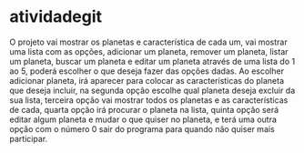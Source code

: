 # atividadegit
O projeto vai mostrar os planetas e característica de cada um, vai mostrar uma lista com as opções, adicionar um planeta, remover um planeta, listar um planeta, buscar um planeta e editar um planeta através de uma lista do 1 ao 5, poderá escolher o que deseja fazer das opções dadas. Ao escolher adicionar planeta, irá aparecer para colocar as características do planeta que deseja incluir, na segunda opção escolhe qual planeta deseja excluir da sua lista, terceira opção vai mostrar todos os planetas e as características de cada, quarta opção irá procurar o planeta na lista, quinta opção será editar algum planeta e mudar o que quiser no planeta, e terá uma outra opção com o número 0 sair do programa para quando não quiser mais participar.
